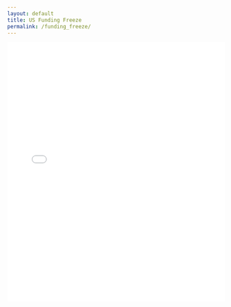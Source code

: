 ```yaml
---
layout: default
title: US Funding Freeze
permalink: /funding_freeze/
---
```


<embed src="../assets/pdf/US_Federal_Funding_Freeze_Viz.pdf" type="application/pdf" width="100%" height="600px" />

